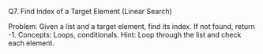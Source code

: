Q7. Find Index of a Target Element (Linear Search)

Problem:
Given a list and a target element, find its index. If not found, return -1.
Concepts: Loops, conditionals.
Hint: Loop through the list and check each element.